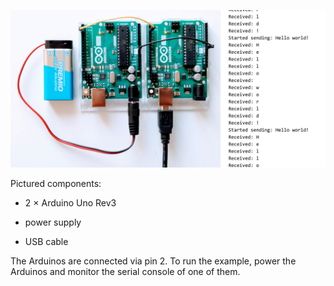 ![Photo of setup](setup.jpg)

Pictured components:

  * 2 × Arduino Uno Rev3

  * power supply

  * USB cable

The Arduinos are connected via pin 2. To run the example, power the Arduinos and
monitor the serial console of one of them.
